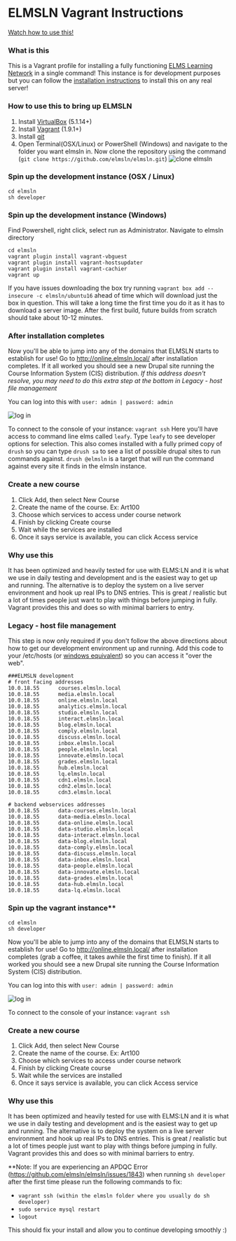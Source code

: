 ELMSLN Vagrant Instructions
==============
[Watch how to use this!](https://www.youtube.com/watch?v=ZeuDKzs6sj0&list=PLJQupiji7J5fygec37Wd-gAbpMj8c5A_C)
### What is this
This is a Vagrant profile for installing a fully functioning [ELMS Learning Network](https://github.com/elmsln/elmsln) in a single command!  This instance is for development purposes but you can follow the [installation instructions](https://elmsln.readthedocs.io/en/latest/INSTALL) to install this on any real server!

### How to use this to bring up ELMSLN
1. Install [VirtualBox](https://www.virtualbox.org/wiki/Downloads) (5.1.14+)
2. Install [Vagrant](http://www.vagrantup.com/downloads.html) (1.9.1+)
3. Install [git](http://git-scm.com/downloads)
4. Open Terminal(OSX/Linux) or PowerShell (Windows) and navigate to the folder you want elmsln in. Now clone the repository using the command (`git clone https://github.com/elmsln/elmsln.git`)
![clone elmsln](https://cloud.githubusercontent.com/assets/16597608/13260179/60875b1e-da28-11e5-865f-89e6586f370a.PNG)

### Spin up the development instance (OSX / Linux)
```
cd elmsln
sh developer
```

### Spin up the development instance (Windows)
Find Powershell, right click, select run as Administrator. Navigate to elmsln directory
```
cd elmsln
vagrant plugin install vagrant-vbguest
vagrant plugin install vagrant-hostsupdater
vagrant plugin install vagrant-cachier
vagrant up
```
If you have issues downloading the box try running `vagrant box add --insecure -c elmsln/ubuntu16` ahead of time which will download just the box in question.
This will take a long time the first time you do it as it has to download a server image. After the first build, future builds from scratch should take about 10-12 minutes.

### After installation completes
Now you'll be able to jump into any of the domains that ELMSLN starts to establish for use! Go to http://online.elmsln.local/ after installation completes.  If it all worked you should see a new Drupal site running the Course Information System (CIS) distribution.
*If this address doesn't resolve, you may need to do this extra step at the bottom in Legacy - host file management*

You can log into this with `user: admin | password: admin`

![log in](https://cloud.githubusercontent.com/assets/329735/22887464/ca97877e-f1c7-11e6-98df-2207a421204d.png)

To connect to the console of your instance: `vagrant ssh`
Here you'll have access to command line elms called `leafy`. Type `leafy` to see developer options for selection. This also comes installed with a fully primed copy of `drush` so you can type `drush sa` to see a list of possible drupal sites to run commands against. `drush @elmsln` is a target that will run the command against every site it finds in the elmsln instance.

### Create a new course
1. Click Add, then select New Course
2. Create the name of the course. Ex: Art100
3. Choose which services to access under course network
4. Finish by clicking Create course
5. Wait while the services are installed
6. Once it says service is available, you can click Access service

### Why use this
It has been optimized and heavily tested for use with ELMS:LN and it is what we use in daily testing and development and is the easiest way to get up and running. The alternative is to deploy the system on a live server environment and hook up real IPs to DNS entries. This is great / realistic but a lot of times people just want to play with things before jumping in fully. Vagrant provides this and does so with minimal barriers to entry.

### Legacy - host file management
This step is now only required if you don't follow the above directions about how to get our development environment up and running. Add this code to your /etc/hosts (or [windows equivalent](http://www.howtogeek.com/howto/27350/beginner-geek-how-to-edit-your-hosts-file/)) so you can access it "over the web".
```
###ELMSLN development
# front facing addresses
10.0.18.55      courses.elmsln.local
10.0.18.55      media.elmsln.local
10.0.18.55      online.elmsln.local
10.0.18.55      analytics.elmsln.local
10.0.18.55      studio.elmsln.local
10.0.18.55      interact.elmsln.local
10.0.18.55      blog.elmsln.local
10.0.18.55      comply.elmsln.local
10.0.18.55      discuss.elmsln.local
10.0.18.55      inbox.elmsln.local
10.0.18.55      people.elmsln.local
10.0.18.55      innovate.elmsln.local
10.0.18.55      grades.elmsln.local
10.0.18.55      hub.elmsln.local
10.0.18.55      lq.elmsln.local
10.0.18.55      cdn1.elmsln.local
10.0.18.55      cdn2.elmsln.local
10.0.18.55      cdn3.elmsln.local

# backend webservices addresses
10.0.18.55      data-courses.elmsln.local
10.0.18.55      data-media.elmsln.local
10.0.18.55      data-online.elmsln.local
10.0.18.55      data-studio.elmsln.local
10.0.18.55      data-interact.elmsln.local
10.0.18.55      data-blog.elmsln.local
10.0.18.55      data-comply.elmsln.local
10.0.18.55      data-discuss.elmsln.local
10.0.18.55      data-inbox.elmsln.local
10.0.18.55      data-people.elmsln.local
10.0.18.55      data-innovate.elmsln.local
10.0.18.55      data-grades.elmsln.local
10.0.18.55      data-hub.elmsln.local
10.0.18.55      data-lq.elmsln.local
```

### Spin up the vagrant instance**
```
cd elmsln
sh developer
```

Now you'll be able to jump into any of the domains that ELMSLN starts to establish for use!  Go to http://online.elmsln.local/ after installation completes (grab a coffee, it takes awhile the first time to finish).  If it all worked you should see a new Drupal site running the Course Information System (CIS) distribution.

You can log into this with `user: admin | password: admin`

![log in](https://cloud.githubusercontent.com/assets/16597608/13260446/767d8ae6-da29-11e5-8346-393a09c54cf6.PNG)

To connect to the console of your instance: `vagrant ssh`

### Create a new course
1. Click Add, then select New Course
2. Create the name of the course. Ex: Art100
3. Choose which services to access under course network
4. Finish by clicking Create course
5. Wait while the services are installed
6. Once it says service is available, you can click Access service

### Why use this
It has been optimized and heavily tested for use with ELMS:LN and it is what we use in daily testing and development and is the easiest way to get up and running. The alternative is to deploy the system on a live server environment and hook up real IPs to DNS entries. This is great / realistic but a lot of times people just want to play with things before jumping in fully. Vagrant provides this and does so with minimal barriers to entry.

**Note: If you are experiencing an APDQC Error (https://github.com/elmsln/elmsln/issues/1843) when running `sh developer` after the first time please run the following commands to fix:

- `vagrant ssh (within the elmsln folder where you usually do sh developer)`
- `sudo service mysql restart`
- `logout`

This should fix your install and allow you to continue developing smoothly :)
